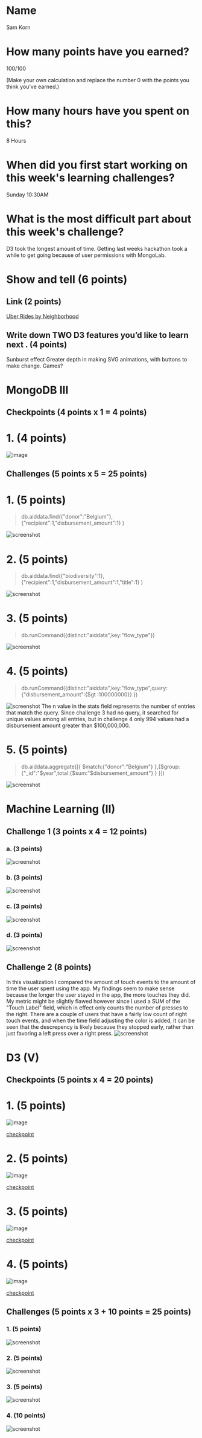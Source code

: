 # Name

Sam Korn

# How many points have you earned?

100/100

(Make your own calculation and replace the number 0 with the points you think you've earned.)

# How many hours have you spent on this?

8 Hours

# When did you first start working on this week's learning challenges?

Sunday 10:30AM

# What is the most difficult part about this week's challenge?

D3 took the longest amount of time. Getting last weeks hackathon took a while to get going because of user permissions with MongoLab.

# Show and tell (6 points)

## Link (2 points)

[Uber Rides by Neighborhood](http://bost.ocks.org/mike/uberdata/)

## Write down TWO D3 features you’d like to learn next . (4 points)

Sunburst effect
Greater depth in making SVG animations, with buttons to make change. Games?

# MongoDB III

## Checkpoints (4 points x 1 = 4 points)

# 1. (4 points)

![image](MDBCheckpoint1.png)

## Challenges (5 points x 5 = 25 points)

# 1. (5 points)

> db.aiddata.find({"donor":"Belgium"},{"recipient":1,"disbursement_amount":1} )

![screenshot](MDBChallenge1.png)

# 2. (5 points)

> db.aiddata.find({"biodiversity":1},{"recipient":1,"disbursement_amount":1,"title":1} )

![screenshot](MDBChallenge2.png)

# 3. (5 points)

> db.runCommand({distinct:"aiddata",key:"flow_type"})

![screenshot](MDBChallenge3.png)

# 4. (5 points)

> db.runCommand({distinct:"aiddata",key:"flow_type",query:{"disbursement_amount":{$gt :100000000}} })

![screenshot](MDBChallenge4.png)
The n value in the stats field represents the number of entries that match the query. Since challenge 3 had no query, it searched for unique values among all entries, but in challenge 4 only 994 values had a disbursement amount greater than $100,000,000.

# 5. (5 points)

> db.aiddata.aggregate([{ $match:{"donor":"Belgium"} },{$group:{"_id":"$year",total:{$sum:"$disbursement_amount"} } }])

![screenshot](MDBChallenge5.png)

# Machine Learning (II)

## Challenge 1 (3 points x 4 = 12 points)

### a. (3 points)

![screenshot](MachineChallenge1a.png)

### b. (3 points)

![screenshot](MachineChallenge1b.png)

### c. (3 points) 

![screenshot](MachineChallenge1c.png)

### d. (3 points) 

![screenshot](MachineChallenge1d.png)

## Challenge 2 (8 points)
In this visualization I compared the amount of touch events to the amount of time the user spent using the app. My findings seem to make sense because the longer the user stayed in the app, the more touches they did. My metric might be slightly flawed however since I used a SUM of the "Touch Label" field, which in effect only counts the number of presses to the right. There are a couple of users that have a fairly low count of right touch events, and when the time field adjusting the color is added, it can be seen that the descrepency is likely because they stopped early, rather than just favoring a left press over a right press.
![screenshot](MachineChallenge2.png)

# D3 (V)

## Checkpoints (5 points x 4 = 20 points)

# 1. (5 points)

![image](D3Checkpoint1.png)

[checkpoint](D3Checkpoint1.html)

# 2. (5 points)

![image](D3Checkpoint2.png)

[checkpoint](D3Checkpoint2.html)

# 3. (5 points)

![image](D3Checkpoint3.png)

[checkpoint](D3Checkpoint3.html)

# 4. (5 points)

![image](D3Checkpoint4.png)

[checkpoint](D3Checkpoint4.html)

## Challenges 	(5 points x 3 + 10 points = 25 points)

### 1. (5 points)

![screenshot](D3Challenge1.png)

### 2. (5 points)

![screenshot](D3Challenge2.png)

### 3. (5 points)

![screenshot](D3Challenge3.png)

### 4. (10 points)

![screenshot](D3Challenge4.png)

